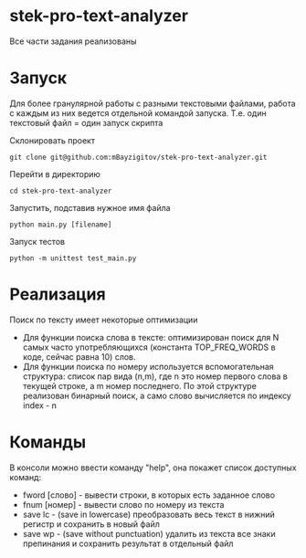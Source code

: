 # stek-pro-text-analyzer
Все части задания реализованы

# Запуск
Для более гранулярной работы с разными текстовыми файлами, работа с
каждым из них ведется отдельной командой запуска. Т.е. один текстовый файл = один запуск скрипта

Склонировать проект
```
git clone git@github.com:mBayzigitov/stek-pro-text-analyzer.git
```
Перейти в директорию
```
cd stek-pro-text-analyzer
```
Запустить, подставив нужное имя файла
```
python main.py [filename]
```
Запуск тестов
```
python -m unittest test_main.py
```

# Реализация
Поиск по тексту имеет некоторые оптимизации

* Для функции поиска слова в тексте: оптимизирован поиск для N самых часто употребляющихся (константа TOP_FREQ_WORDS в коде, сейчас равна 10) слов.
* Для функции поиска по номеру используется вспомогательная структура: список пар вида (n,m), где n это номер первого слова в текущей строке, а m номер последнего. По этой структуре реализован бинарный поиск, а само слово вычисляется по индексу index - n

# Команды
В консоли можно ввести команду "help", она покажет список доступных команд:
* fword [слово] - вывести строки, в которых есть заданное слово
* fnum [номер] - вывести слово по номеру из текста
* save lc - (save in lowercase) преобразовать весь текст в нижний регистр и сохранить в новый файл
* save wp - (save without punctuation) удалить из текста все знаки препинания и сохранить результат в отдельный файл
